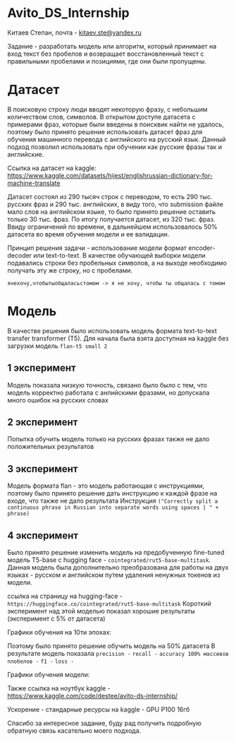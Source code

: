 # Avito_DS_Internship
Китаев Степан, почта - kitaev.ste@yandex.ru


Задание - разработать модель или алгоритм, который принимает на вход текст без пробелов и возвращает восстановленный текст с правильными пробелами и позициями, где они были пропущены.

# Датасет

В поисковую строку люди вводят некоторую фразу, с небольшим количеством слов, символов. В открытом доступе датасета с примерами фраз, которые были введены в поисквик найти не удалось, поэтому было принято решение использовать датасет фраз для обучения машинного перевода с английского на русский язык. Данный подход позволил использовать при обучении как русские фразы так и английские.


Ссылка на датасет на kaggle: https://www.kaggle.com/datasets/hijest/englishrussian-dictionary-for-machine-translate


Датасет состоял из 290 тысяч строк с переводом, то есть 290 тыс. русских фраз и 290 тыс. английских, в виду того, что submission файле мало слов на английском языке, то было принято решение оставить только 30 тыс. фраз. По итогу получается датасет, из 320 тыс. фраз. Ввиду ограничений по времени, в дальнейшем использовалось 50% датасета во время обучения модели и ее валидации. 


Принцип решения задачи - использование модели формат encoder-decoder или text-to-text. В качестве обучающей выборки модели подавались строки без пробельных символов, а на выходе необходимо получать эту же строку, но с пробелами.
```
янехочу,чтобытыобщаласьстомом -> я не хочу, чтобы ты общалась с томом
```

# Модель
В качестве решения было использовать модель формата text-to-text transfer transformer (T5). Для начала была взята доступная на kaggle без загрузки модель ```flan-t5 small 2``` 

## 1 эксперимент
Модель показала низкую точность, связано было было с тем, что модель корректно работала с анлийскими фразами, но допускала много ошибок на русских словах

## 2 эксперимент
Попытка обучить модель только на русских фразах также не дало положительных результатов

## 3 эксперимент
Модель формата flan - это модель работающая с инструкциями, поэтому было принято решение дать инструкцию к каждой фразе на входе, что также не дало результата
Инструкция ```("Correctly split a continuous phrase in Russian into separate words using spaces | " + phrase)```

## 4 эксперимент
Было принято решение изменить модель на предобученную fine-tuned модель T5-base с hugging face - ```cointegrated/rut5-base-multitask```. Данная модель была дополнительно преобразована для работы на двух языках - русском и английском путем удаления ненужных токенов из модели.


ссылка на страницу на hugging-face - ```https://huggingface.co/cointegrated/rut5-base-multitask```
Короткий эксперимент над этой моделью показал хорошие результаты (эксперимент с 5% от датасета)

Графики обучения на 10ти эпохах:

Поэтому было принято решение обучить модель на 50% датасета
В результате модель показала
``` precision - ```
``` recall - ```
``` accuracy 100% массивов плобелов - ```
``` f1 - ```
``` loss - ```

Графики обучения модели:

Также ссылка на ноутбук kaggle - https://www.kaggle.com/code/destee/avito-ds-internship/

Ускорение - стандарные ресурсы на kaggle - GPU P100 16гб

Спасибо за интересное задание, буду рад получить подробную обратную связь касательно моего подхода.
